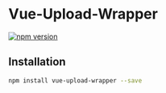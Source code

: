 # Vue-Upload-Wrapper

[![npm version](https://badge.fury.io/js/vue-upload-wrapper.svg)](https://www.npmjs.com/package/vue-upload-wrapper)

## Installation

```sh
npm install vue-upload-wrapper --save
```
